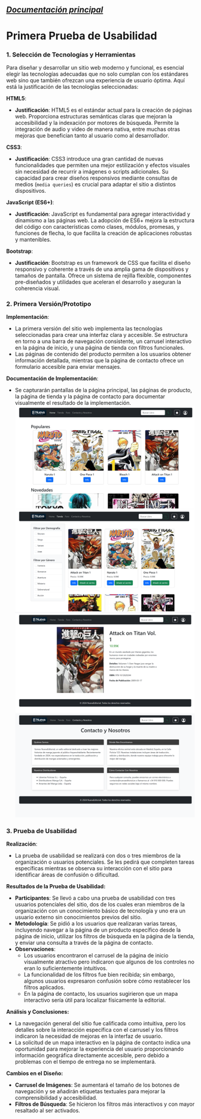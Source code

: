 _[Documentación principal](/Documentacion.md)_
---

# Primera Prueba de Usabilidad

### 1. Selección de Tecnologías y Herramientas

Para diseñar y desarrollar un sitio web moderno y funcional, es esencial elegir las tecnologías adecuadas que no solo cumplan con los estándares web sino que también ofrezcan una experiencia de usuario óptima. Aquí está la justificación de las tecnologías seleccionadas:

**HTML5**:
- **Justificación**: HTML5 es el estándar actual para la creación de páginas web. Proporciona estructuras semánticas claras que mejoran la accesibilidad y la indexación por motores de búsqueda. Permite la integración de audio y video de manera nativa, entre muchas otras mejoras que benefician tanto al usuario como al desarrollador.

**CSS3**:
- **Justificación**: CSS3 introduce una gran cantidad de nuevas funcionalidades que permiten una mejor estilización y efectos visuales sin necesidad de recurrir a imágenes o scripts adicionales. Su capacidad para crear diseños responsivos mediante consultas de medios (`media queries`) es crucial para adaptar el sitio a distintos dispositivos.

**JavaScript (ES6+)**:
- **Justificación**: JavaScript es fundamental para agregar interactividad y dinamismo a las páginas web. La adopción de ES6+ mejora la estructura del código con características como clases, módulos, promesas, y funciones de flecha, lo que facilita la creación de aplicaciones robustas y mantenibles.

**Bootstrap**:
- **Justificación**: Bootstrap es un framework de CSS que facilita el diseño responsivo y coherente a través de una amplia gama de dispositivos y tamaños de pantalla. Ofrece un sistema de rejilla flexible, componentes pre-diseñados y utilidades que aceleran el desarrollo y aseguran la coherencia visual.

### 2. Primera Versión/Prototipo

**Implementación**:
- La primera versión del sitio web implementa las tecnologías seleccionadas para crear una interfaz clara y accesible. Se estructura en torno a una barra de navegación consistente, un carrusel interactivo en la página de inicio, y una página de tienda con filtros funcionales.
- Las páginas de contenido del producto permiten a los usuarios obtener información detallada, mientras que la página de contacto ofrece un formulario accesible para enviar mensajes.

**Documentación de Implementación**:
- Se capturarán pantallas de la página principal, las páginas de producto, la página de tienda y la página de contacto para documentar visualmente el resultado de la implementación.
  ![Inicio](imagenes/sitio1.png)
  ![Tienda](imagenes/sitio2.png)
  ![Página de contenido](imagenes/sitio3.png)
  ![Contacto](imagenes/sitio4.png)
  

### 3. Prueba de Usabilidad

**Realización**:
- La prueba de usabilidad se realizará con dos o tres miembros de la organización o usuarios potenciales. Se les pedirá que completen tareas específicas mientras se observa su interacción con el sitio para identificar áreas de confusión o dificultad.

**Resultados de la Prueba de Usabilidad:**
- **Participantes**: Se llevó a cabo una prueba de usabilidad con tres usuarios potenciales del sitio, dos de los cuales eran miembros de la organización con un conocimiento básico de tecnología y uno era un usuario externo sin conocimientos previos del sitio.
- **Metodología**: Se pidió a los usuarios que realizaran varias tareas, incluyendo navegar a la página de un producto específico desde la página de inicio, utilizar los filtros de búsqueda en la página de la tienda, y enviar una consulta a través de la página de contacto.
- **Observaciones**:
  - Los usuarios encontraron el carrusel de la página de inicio visualmente atractivo pero indicaron que algunos de los controles no eran lo suficientemente intuitivos.
  - La funcionalidad de los filtros fue bien recibida; sin embargo, algunos usuarios expresaron confusión sobre cómo restablecer los filtros aplicados.
  - En la página de contacto, los usuarios sugirieron que un mapa interactivo sería útil para localizar físicamente la editorial.

**Análisis y Conclusiones:**
- La navegación general del sitio fue calificada como intuitiva, pero los detalles sobre la interacción específica con el carrusel y los filtros indicaron la necesidad de mejoras en la interfaz de usuario.
- La solicitud de un mapa interactivo en la página de contacto indica una oportunidad para mejorar la experiencia del usuario proporcionando información geográfica directamente accesible, pero debido a problemas con el tiempo de entrega no se implementará.

**Cambios en el Diseño:**
- **Carrusel de Imágenes**: Se aumentará el tamaño de los botones de navegación y se añadirán etiquetas textuales para mejorar la comprensibilidad y accesibilidad.
- **Filtros de Búsqueda**: Se hicieron los filtros más interactivos y con mayor resaltado al ser activados.
